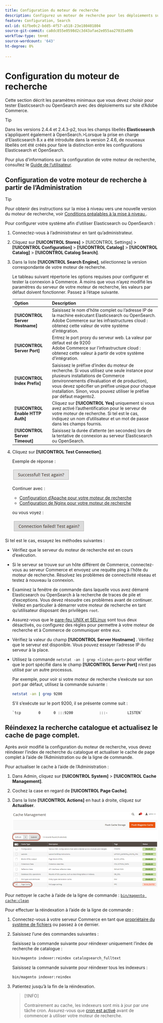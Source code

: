 ```yaml
---
title: Configuration du moteur de recherche
description: Configurez un moteur de recherche pour les déploiements sur site d’Adobe Commerce.
feature: Configuration, Search
exl-id: 61fbe0c2-bdd5-4f57-a518-23e180401804
source-git-commit: ca8dc855e0598d2c3d43afae2e055aa27035a09b
workflow-type: tm+mt
source-wordcount: '643'
ht-degree: 0%

---
```


# Configuration du moteur de recherche

Cette section décrit les paramètres minimaux que vous devez choisir pour tester Elasticsearch ou OpenSearch avec des déploiements sur site d’Adobe Commerce.

>[!TIP]
>
>Dans les versions 2.4.4 et 2.4.3-p2, tous les champs libellés **Elasticsearch** s’appliquent également à OpenSearch.
>&#x200B;>Lorsque la prise en charge d’Elasticsearch 8.x a été introduite dans la version 2.4.6, de nouveaux libellés ont été créés pour faire la distinction entre les configurations Elasticsearch et OpenSearch.

Pour plus d’informations sur la configuration de votre moteur de recherche, consultez le [Guide de l’utilisateur](https://experienceleague.adobe.com/docs/commerce-admin/catalog/catalog/search/search-configuration.html?lang=fr).

## Configuration de votre moteur de recherche à partir de l’Administration

>[!TIP]
>
>Pour obtenir des instructions sur la mise à niveau vers une nouvelle version du moteur de recherche, voir [ Conditions préalables à la mise à niveau ](../../upgrade/prepare/prerequisites.md).

Pour configurer votre système afin d’utiliser Elasticsearch ou OpenSearch :

1. Connectez-vous à l’administrateur en tant qu’administrateur.
1. Cliquez sur **[!UICONTROL Stores]** > [!UICONTROL Settings] > **[!UICONTROL Configuration]** > **[!UICONTROL Catalog]** > **[!UICONTROL Catalog]** > **[!UICONTROL Catalog Search]**.
1. Dans la liste **[!UICONTROL Search Engine]**, sélectionnez la version correspondante de votre moteur de recherche.

   Le tableau suivant répertorie les options requises pour configurer et tester la connexion à Commerce. À moins que vous n’ayez modifié les paramètres du serveur de votre moteur de recherche, les valeurs par défaut doivent fonctionner. Passez à l’étape suivante.

   | Option | Description |
   |--- |--- |
   | **[!UICONTROL Server Hostname]** | Saisissez le nom d’hôte complet ou l’adresse IP de la machine exécutant Elasticsearch ou OpenSearch.<br>Adobe Commerce sur les infrastructures cloud : obtenez cette valeur de votre système d’intégration. |
   | **[!UICONTROL Server Port]** | Entrez le port proxy du serveur web. La valeur par défaut est de 9200<br>Adobe Commerce sur l’infrastructure cloud : obtenez cette valeur à partir de votre système d’intégration. |
   | **[!UICONTROL Index Prefix]** | Saisissez le préfixe d’index du moteur de recherche. Si vous utilisez une seule instance pour plusieurs installations de Commerce (environnements d’évaluation et de production), vous devez spécifier un préfixe unique pour chaque installation. Sinon, vous pouvez utiliser le préfixe par défaut magento2. |
   | **[!UICONTROL Enable HTTP Auth]** | Cliquez sur **[!UICONTROL Yes]** uniquement si vous avez activé l’authentification pour le serveur de votre moteur de recherche. Si tel est le cas, indiquez un nom d’utilisateur et un mot de passe dans les champs fournis. |
   | **[!UICONTROL Server Timeout]** | Saisissez la durée d’attente (en secondes) lors de la tentative de connexion au serveur Elasticsearch ou OpenSearch. |

1. Cliquez sur **[!UICONTROL Test Connection]**.

   Exemple de réponse :

   ![succès](../../assets/configuration/elastic_test-success.png)

   Continuer avec :

   - [Configuration d’Apache pour votre moteur de recherche](../../installation/prerequisites/search-engine/configure-apache.md)
   - [Configuration de Nginx pour votre moteur de recherche](../../installation/prerequisites/search-engine/configure-nginx.md)

   ou vous voyez :

   ![échec](../../assets/configuration/elastic_test-fail.png)

Si tel est le cas, essayez les méthodes suivantes :

- Vérifiez que le serveur du moteur de recherche est en cours d’exécution.
- Si le serveur se trouve sur un hôte différent de Commerce, connectez-vous au serveur Commerce et envoyez une requête ping à l’hôte du moteur de recherche. Résolvez les problèmes de connectivité réseau et testez à nouveau la connexion.
- Examinez la fenêtre de commande dans laquelle vous avez démarré Elasticsearch ou OpenSearch à la recherche de traces de pile et d’exceptions. Vous devez résoudre ces problèmes avant de continuer. Veillez en particulier à démarrer votre moteur de recherche en tant qu’utilisateur disposant des privilèges `root`.
- Assurez-vous que le [pare-feu UNIX et SELinux](../../installation/prerequisites/search-engine/overview.md#firewall-and-selinux) sont tous deux désactivés, ou configurez des règles pour permettre à votre moteur de recherche et à Commerce de communiquer entre eux.
- Vérifiez la valeur du champ **[!UICONTROL Server Hostname]** . Vérifiez que le serveur est disponible. Vous pouvez essayer l’adresse IP du serveur à la place.
- Utilisez la commande `netstat -an | grep <listen-port>` pour vérifier que le port spécifié dans le champ **[!UICONTROL Server Port]** n’est pas utilisé par un autre processus.

  Par exemple, pour voir si votre moteur de recherche s’exécute sur son port par défaut, utilisez la commande suivante :

  ```bash
  netstat -an | grep 9200
  ```

  S’il s’exécute sur le port 9200, il se présente comme suit :

  ```
  `tcp        0      0 :::9200            :::-         LISTEN`
  ```

## Réindexez la recherche catalogue et actualisez le cache de page complet.

Après avoir modifié la configuration du moteur de recherche, vous devez réindexer l’index de recherche du catalogue et actualiser le cache de page complet à l’aide de l’Administration ou de la ligne de commande.

Pour actualiser le cache à l’aide de l’Administration :

1. Dans Admin, cliquez sur **[!UICONTROL System]** > **[!UICONTROL Cache Management]**.
1. Cochez la case en regard de **[!UICONTROL Page Cache]**.
1. Dans la liste **[!UICONTROL Actions]** en haut à droite, cliquez sur **Actualiser**.

   ![gestion du cache](../../assets/configuration/refresh-cache.png)

Pour nettoyer le cache à l’aide de la ligne de commande : [`bin/magento cache:clean`](../cli/manage-cache.md#clean-and-flush-cache-types)

Pour effectuer la réindexation à l’aide de la ligne de commande :

1. Connectez-vous à votre serveur Commerce en tant que [propriétaire du système de fichiers](../../installation/prerequisites/file-system/overview.md) ou passez à ce dernier.
1. Saisissez l’une des commandes suivantes :

   Saisissez la commande suivante pour réindexer uniquement l’index de recherche de catalogue :

   ```bash
   bin/magento indexer:reindex catalogsearch_fulltext
   ```

   Saisissez la commande suivante pour réindexer tous les indexeurs :

   ```bash
   bin/magento indexer:reindex
   ```

1. Patientez jusqu’à la fin de la réindexation.

   >[!INFO]
   >
   >Contrairement au cache, les indexeurs sont mis à jour par une tâche cron. Assurez-vous que [cron est activé](../cli/configure-cron-jobs.md) avant de commencer à utiliser votre moteur de recherche.
